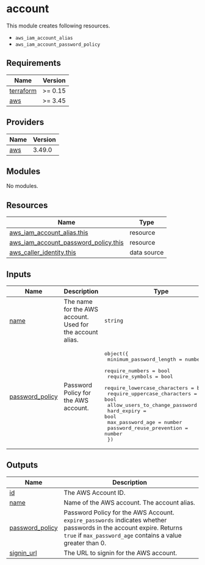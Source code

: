 # account

This module creates following resources.

- `aws_iam_account_alias`
- `aws_iam_account_password_policy`

<!-- BEGINNING OF PRE-COMMIT-TERRAFORM DOCS HOOK -->

## Requirements

| Name                                                                     | Version |
| ------------------------------------------------------------------------ | ------- |
| <a name="requirement_terraform"></a> [terraform](#requirement_terraform) | >= 0.15 |
| <a name="requirement_aws"></a> [aws](#requirement_aws)                   | >= 3.45 |

## Providers

| Name                                             | Version |
| ------------------------------------------------ | ------- |
| <a name="provider_aws"></a> [aws](#provider_aws) | 3.49.0  |

## Modules

No modules.

## Resources

| Name                                                                                                                                            | Type        |
| ----------------------------------------------------------------------------------------------------------------------------------------------- | ----------- |
| [aws_iam_account_alias.this](https://registry.terraform.io/providers/hashicorp/aws/latest/docs/resources/iam_account_alias)                     | resource    |
| [aws_iam_account_password_policy.this](https://registry.terraform.io/providers/hashicorp/aws/latest/docs/resources/iam_account_password_policy) | resource    |
| [aws_caller_identity.this](https://registry.terraform.io/providers/hashicorp/aws/latest/docs/data-sources/caller_identity)                      | data source |

## Inputs

| Name                                                                           | Description                                               | Type                                                                                                                                                                                                                                                                                                                                        | Default                                                                                                                                                                                                                                                                                                                               | Required |
| ------------------------------------------------------------------------------ | --------------------------------------------------------- | ------------------------------------------------------------------------------------------------------------------------------------------------------------------------------------------------------------------------------------------------------------------------------------------------------------------------------------------- | ------------------------------------------------------------------------------------------------------------------------------------------------------------------------------------------------------------------------------------------------------------------------------------------------------------------------------------- | :------: |
| <a name="input_name"></a> [name](#input_name)                                  | The name for the AWS account. Used for the account alias. | `string`                                                                                                                                                                                                                                                                                                                                    | n/a                                                                                                                                                                                                                                                                                                                                   |   yes    |
| <a name="input_password_policy"></a> [password_policy](#input_password_policy) | Password Policy for the AWS account.                      | <pre>object({<br> minimum_password_length = number<br> require_numbers = bool<br> require_symbols = bool<br> require_lowercase_characters = bool<br> require_uppercase_characters = bool<br> allow_users_to_change_password = bool<br> hard_expiry = bool<br> max_password_age = number<br> password_reuse_prevention = number<br> })</pre> | <pre>{<br> "allow_users_to_change_password": true,<br> "hard_expiry": false,<br> "max_password_age": 0,<br> "minimum_password_length": 8,<br> "password_reuse_prevention": 0,<br> "require_lowercase_characters": true,<br> "require_numbers": true,<br> "require_symbols": true,<br> "require_uppercase_characters": true<br>}</pre> |    no    |

## Outputs

| Name                                                                             | Description                                                                                                                                                                      |
| -------------------------------------------------------------------------------- | -------------------------------------------------------------------------------------------------------------------------------------------------------------------------------- |
| <a name="output_id"></a> [id](#output_id)                                        | The AWS Account ID.                                                                                                                                                              |
| <a name="output_name"></a> [name](#output_name)                                  | Name of the AWS account. The account alias.                                                                                                                                      |
| <a name="output_password_policy"></a> [password_policy](#output_password_policy) | Password Policy for the AWS Account. `expire_passwords` indicates whether passwords in the account expire. Returns `true` if `max_password_age` contains a value greater than 0. |
| <a name="output_signin_url"></a> [signin_url](#output_signin_url)                | The URL to signin for the AWS account.                                                                                                                                           |

<!-- END OF PRE-COMMIT-TERRAFORM DOCS HOOK -->
